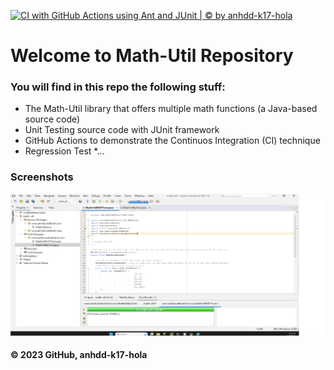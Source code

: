 [![CI with GitHub Actions using Ant and JUnit | ©  by anhdd-k17-hola](https://github.com/anhdd17/math-util/actions/workflows/ci-junit.yml/badge.svg)](https://github.com/anhdd17/math-util/actions/workflows/ci-junit.yml)

# Welcome to Math-Util Repository
### You will find in this repo the following stuff:
* The Math-Util library that offers multiple math functions (a Java-based source code)
* Unit Testing source code with JUnit framework
* GitHub Actions to demonstrate the Continuos Integration (CI) technique
* Regression Test
*...

### Screenshots
![DDT & TDD with JUnit](https://github.com/anhdd17/math-util/blob/main/images/DDT%20with%20Junit.png)


#### © 2023 GitHub, anhdd-k17-hola